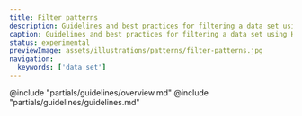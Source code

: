 ```yaml
---
title: Filter patterns
description: Guidelines and best practices for filtering a data set using Helios components.
caption: Guidelines and best practices for filtering a data set using Helios components.
status: experimental
previewImage: assets/illustrations/patterns/filter-patterns.jpg
navigation:
  keywords: ['data set']
---
```


<section data-tab="Guidelines">
  @include "partials/guidelines/overview.md"
  @include "partials/guidelines/guidelines.md"
</section>
